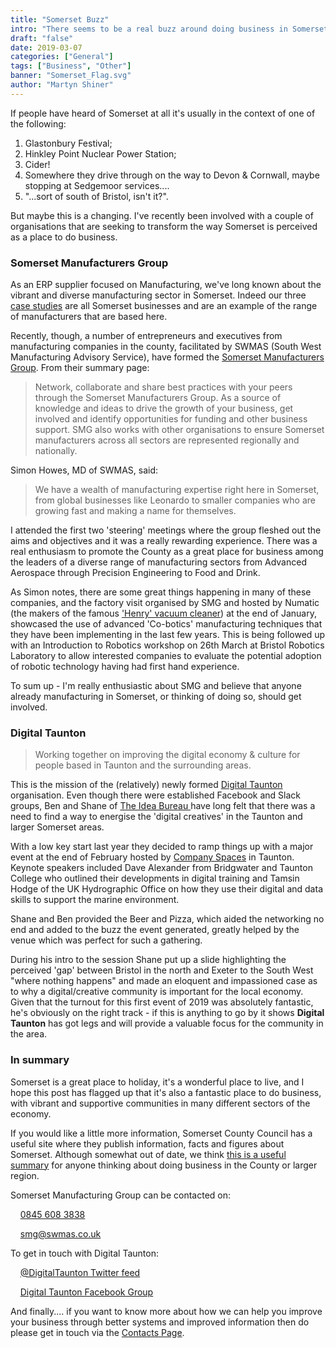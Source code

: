 ```yaml
---
title: "Somerset Buzz"
intro: "There seems to be a real buzz around doing business in Somerset at the moment.... and it's not just from the nuclear power plant at Hinkley Point."
draft: "false"
date: 2019-03-07
categories: ["General"]
tags: ["Business", "Other"]
banner: "Somerset_Flag.svg"
author: "Martyn Shiner"
---
```


If people have heard of Somerset at all it's usually in the context of one of the following:

1. Glastonbury Festival;
2. Hinkley Point Nuclear Power Station;
3. Cider!
4. Somewhere they drive through on the way to Devon & Cornwall, maybe stopping at Sedgemoor services....
5. "...sort of south of Bristol, isn't it?".

But maybe this is a changing. I've recently been involved with a couple of organisations that are seeking to transform the way Somerset is perceived as a place to do business.

### Somerset Manufacturers Group

As an ERP supplier focused on Manufacturing, we've long known about the vibrant and diverse manufacturing sector in Somerset. Indeed our three [case studies](/case-studies) are all Somerset businesses and are an example of the range of manufacturers that are based here.

Recently, though, a number of entrepreneurs and executives from manufacturing companies in the county, facilitated by SWMAS (South West Manufacturing Advisory Service), have formed the [Somerset Manufacturers Group](https://www.swmas.co.uk/business-support/somerset-manufacturers-group). From their summary page:

>Network, collaborate and share best practices with your peers through the Somerset Manufacturers Group.  As a source of knowledge and ideas to drive the growth of your business, get involved and identify opportunities for funding and other business support. SMG also works with other organisations to ensure Somerset manufacturers across all sectors are represented regionally and nationally.

Simon Howes, MD of SWMAS, said:

>We have a wealth of manufacturing expertise right here in Somerset, from global businesses like Leonardo to smaller companies who are growing fast and making a name for themselves.

I attended the first two 'steering' meetings where the group fleshed out the aims and objectives and it was a really rewarding experience. There was a real enthusiasm to promote the County as a great place for business among the leaders of a diverse range of manufacturing sectors from Advanced Aerospace through Precision Engineering to Food and Drink.

As Simon notes, there are some great things happening in many of these companies, and the factory visit organised by SMG and hosted by Numatic (the makers of the famous ['Henry' vacuum cleaner](https://www.numatic.co.uk/products.aspx?r=4&sr=1)) at the end of January, showcased the use of advanced 'Co-botics' manufacturing techniques that they have been implementing in the last few years. This is being followed up with an Introduction to Robotics workshop on 26th March at Bristol Robotics Laboratory to allow interested companies to evaluate the potential adoption of robotic technology having had first hand experience.

To sum up - I'm really enthusiastic about SMG and believe that anyone already manufacturing in Somerset, or thinking of doing so, should get involved.

### Digital Taunton
>Working together on improving the digital economy & culture for people based in Taunton and the surrounding areas.

This is the mission of the (relatively) newly formed [Digital Taunton](https://digitaltaunton.uk/) organisation. Even though there were established Facebook and Slack groups, Ben and Shane of [The Idea Bureau ](https://theideabureau.co/) have long felt that there was a need to find a way to energise the 'digital creatives' in the Taunton and larger Somerset areas.

With a low key start last year they decided to ramp things up with a major event at the end of February hosted by [Company Spaces](https://www.companyspaces.com/) in Taunton. Keynote speakers included Dave Alexander from Bridgwater and Taunton College who outlined their developments in digital training and Tamsin Hodge of the UK Hydrographic Office on how they use their digital and data skills to support the marine environment.

Shane and Ben provided the Beer and Pizza, which aided the networking no end and added to the buzz the event generated, greatly helped by the venue which was perfect for such a gathering.

During his intro to the session Shane put up a slide highlighting the perceived 'gap' between Bristol in the north and Exeter to the South West "where nothing happens" and made an eloquent and impassioned case as to why a digital/creative community is important for the local economy. Given that the turnout for this first event of 2019 was absolutely fantastic, he's obviously on the right track - if this is anything to go by it shows __Digital Taunton__ has got legs and will provide a valuable focus for the community in the area.

### In summary
Somerset is a great place to holiday, it's a wonderful place to live, and I hope this post has flagged up that it's also a fantastic place to do business, with vibrant and supportive communities in many different sectors of the economy.

If you would like a little more information, Somerset County Council has a useful site where they publish information, facts and figures about Somerset. Although somewhat out of date, we think [this is a useful summary](http://www.somersetintelligence.org.uk/files/Somerset%20Economic%20Dashboard%20January%202017.pdf) for anyone thinking about doing business in the County or larger region.

Somerset Manufacturing Group can be contacted on:

<i class="fa fa-phone fa-sm"></i> &nbsp;   &nbsp; <a href="#" data-animate-hover="pulse"> 0845 608 3838</a>

<i class="fa fa-envelope fa-sm"></i> &nbsp;   &nbsp; <a href="mailto:smg@swmas.co.uk" data-animate-hover="pulse">smg@swmas.co.uk</a>

To get in touch with Digital Taunton:

<i class="fa fa-twitter fa-sm"></i> &nbsp;   &nbsp; <a href="https://twitter.com/DigitalTaunton" data-animate-hover="pulse">@DigitalTaunton Twitter feed</a>

<i class="fa fa-facebook fa-sm"></i> &nbsp;   &nbsp; <a href="https://www.facebook.com/groups/DigitalTaunton/" data-animate-hover="pulse">Digital Taunton Facebook Group</a>

And finally.... if you want to know more about how we can help you improve your business through better systems and improved information then do please get in touch via the [Contacts Page](/contact/).
